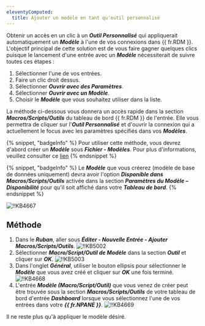 ```yaml
---
eleventyComputed:
  title: Ajouter un modèle en tant qu'outil personnalisé
---
```

Obtenir un accès en un clic à un ***Outil Personnalisé*** qui appliquerait automatiquement un ***Modèle*** à l'une de vos connexions dans {{ fr.RDM }}. L'objectif principal de cette solution est de vous faire gagner quelques clics puisque le lancement d'une entrée avec un ***Modèle*** nécessiterait de suivre toutes ces étapes :

1. Sélectionner l'une de vos entrées.
1. Faire un clic droit dessus.
1. Sélectionner ***Ouvrir avec des Paramètres***.
1. Sélectionner ***Ouvrir avec un Modèle***.
1. Choisir le ***Modèle*** que vous souhaitez utiliser dans la liste.

La méthode ci-dessous vous donnera un accès rapide dans la section ***Macros/Scripts/Outils*** du tableau de bord {{ fr.RDM }} de l'entrée. Elle vous permettra de cliquer sur l'***Outil Personnalisé*** et d'ouvrir la connexion qui a actuellement le focus avec les paramètres spécifiés dans vos ***Modèles***.

{% snippet, "badgeInfo" %}
Pour utiliser cette méthode, vous devrez d'abord créer un ***Modèle*** sous ***Fichier - Modèles***. Pour plus d'informations, veuillez consulter ce [lien](/rdm/windows/commands/file/templates/)
{% endsnippet %}

{% snippet, "badgeInfo" %}
Le ***Modèle*** que vous créerez (modèle de base de données uniquement) devra avoir l'option ***Disponible dans Macros/Scripts/Outils*** activée dans la section ***Paramètres du Modèle – Disponibilité*** pour qu'il soit affiché dans votre ***Tableau de bord***.
{% endsnippet %}

![!!KB4667](https://cdnweb.devolutions.net/docs/docs_en_kb_KB4667.png)

## Méthode

1. Dans le ***Ruban***, aller sous ***Éditer - Nouvelle Entrée - Ajouter Macros/Scripts/Outils***.
![!!KB5002](https://cdnweb.devolutions.net/docs/docs_en_kb_KB5002.png)
1. Sélectionner ***Macro/Script/Outil de Modèle*** dans la section ***Outil*** et cliquer sur ***OK***.
![!!KB5003](https://cdnweb.devolutions.net/docs/docs_en_kb_KB5003.png)
1. Dans l'onglet ***Général***, utiliser le bouton ellipsis pour sélectionner le ***Modèle*** que vous avez créé et cliquer sur ***OK*** une fois terminé.
![!!KB4668](https://cdnweb.devolutions.net/docs/docs_en_kb_KB4668.png)
1. L'entrée ***Modèle (Macro/Script/Outil)*** que vous venez de créer peut être trouvée sous la section ***Macros/Scripts/Outils*** de votre tableau de bord d'entrée ***Dashboard*** lorsque vous sélectionnez l'une de vos entrées dans votre ***{{ fr.NPANE }}***.
![!!KB4669](https://cdnweb.devolutions.net/docs/docs_en_kb_KB4669.png)

Il ne reste plus qu'à appliquer le modèle désiré.
